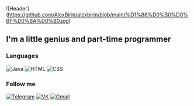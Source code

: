 ![Header] (https://github.com/AlexBirin/alexbirin/blob/main/%D1%88%D0%B0%D0%BF%D0%BA%D0%B0.jpg)

## I'm a little genius and part-time programmer

### Languages
![Java](https://img.shields.io/badge/javascript-white?style=for-the-badge&logo=Javascript)
![HTML](https://img.shields.io/badge/HTML-white?style=for-the-badge&logo=html5)
![CSS](https://img.shields.io/badge/CSS-white?style=for-the-badge&logo=CSS3&logoColor=47C5FB)

### Follow me

[![Telegram](https://img.shields.io/badge/Telegram-black?style=for-the-badge&logo=telegram)](https://www.t.me/al_pagoda)
[![VK](https://img.shields.io/badge/VK-blue?style=for-the-badge&logo=vk)](https://vk.com/alex_birin)
[![Gmail](https://img.shields.io/badge/Google-white?style=for-the-badge&logo=gmail)](alexbirin1@gmail.com)
